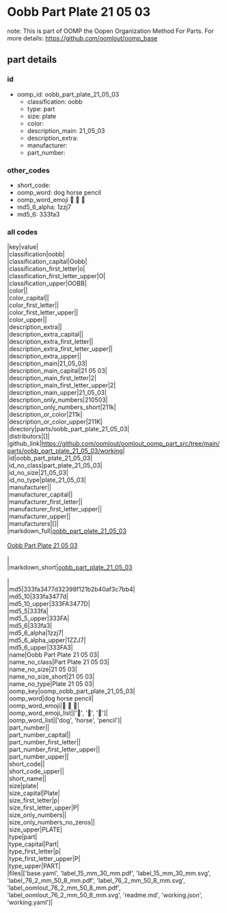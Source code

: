 # Oobb Part Plate 21 05 03  

note: This is part of OOMP the Oopen Organization Method For Parts. For more details: https://github.com/oomlout/oomp_base

##  part details





### id
* oomp_id: oobb_part_plate_21_05_03
  * classification: oobb
  * type: part
  * size: plate
  * color: 
  * description_main: 21_05_03
  * description_extra: 
  * manufacturer: 
  * part_number: 

### other_codes
* short_code: 
* oomp_word: dog horse pencil
* oomp_word_emoji :dog: :horse: :pencil:
* md5_6_alpha: 1zzj7
* md5_6: 333fa3

### all codes 
|key|value|  
|classification|oobb|  
|classification_capital|Oobb|  
|classification_first_letter|o|  
|classification_first_letter_upper|O|  
|classification_upper|OOBB|  
|color||  
|color_capital||  
|color_first_letter||  
|color_first_letter_upper||  
|color_upper||  
|description_extra||  
|description_extra_capital||  
|description_extra_first_letter||  
|description_extra_first_letter_upper||  
|description_extra_upper||  
|description_main|21_05_03|  
|description_main_capital|21 05 03|  
|description_main_first_letter|2|  
|description_main_first_letter_upper|2|  
|description_main_upper|21_05_03|  
|description_only_numbers|210503|  
|description_only_numbers_short|211k|  
|description_or_color|211k|  
|description_or_color_upper|211K|  
|directory|parts/oobb_part_plate_21_05_03|  
|distributors|[]|  
|github_link|https://github.com/oomlout/oomlout_oomp_part_src/tree/main/parts/oobb_part_plate_21_05_03/working|  
|id|oobb_part_plate_21_05_03|  
|id_no_class|part_plate_21_05_03|  
|id_no_size|21_05_03|  
|id_no_type|plate_21_05_03|  
|manufacturer||  
|manufacturer_capital||  
|manufacturer_first_letter||  
|manufacturer_first_letter_upper||  
|manufacturer_upper||  
|manufacturers|[]|  
|markdown_full|[oobb_part_plate_21_05_03](https://github.com/oomlout/oomlout_oomp_part_src/tree/main/parts/oobb_part_plate_21_05_03/working)<br>[](https://github.com/oomlout/oomlout_oomp_part_src/tree/main/parts/oobb_part_plate_21_05_03/working)<br>[Oobb Part Plate 21 05 03](https://github.com/oomlout/oomlout_oomp_part_src/tree/main/parts/oobb_part_plate_21_05_03/working)<br><br>|  
|markdown_short|[oobb_part_plate_21_05_03](https://github.com/oomlout/oomlout_oomp_part_src/tree/main/parts/oobb_part_plate_21_05_03/working)<br><br>|  
|md5|333fa3477d32398f121b2b40af3c7bb4|  
|md5_10|333fa3477d|  
|md5_10_upper|333FA3477D|  
|md5_5|333fa|  
|md5_5_upper|333FA|  
|md5_6|333fa3|  
|md5_6_alpha|1zzj7|  
|md5_6_alpha_upper|1ZZJ7|  
|md5_6_upper|333FA3|  
|name|Oobb Part Plate 21 05 03|  
|name_no_class|Part Plate 21 05 03|  
|name_no_size|21 05 03|  
|name_no_size_short|21 05 03|  
|name_no_type|Plate 21 05 03|  
|oomp_key|oomp_oobb_part_plate_21_05_03|  
|oomp_word|dog horse pencil|  
|oomp_word_emoji|:dog: :horse: :pencil:|  
|oomp_word_emoji_list|[':dog:', ':horse:', ':pencil:']|  
|oomp_word_list|['dog', 'horse', 'pencil']|  
|part_number||  
|part_number_capital||  
|part_number_first_letter||  
|part_number_first_letter_upper||  
|part_number_upper||  
|short_code||  
|short_code_upper||  
|short_name||  
|size|plate|  
|size_capital|Plate|  
|size_first_letter|p|  
|size_first_letter_upper|P|  
|size_only_numbers||  
|size_only_numbers_no_zeros||  
|size_upper|PLATE|  
|type|part|  
|type_capital|Part|  
|type_first_letter|p|  
|type_first_letter_upper|P|  
|type_upper|PART|  
|files|['base.yaml', 'label_15_mm_30_mm.pdf', 'label_15_mm_30_mm.svg', 'label_76_2_mm_50_8_mm.pdf', 'label_76_2_mm_50_8_mm.svg', 'label_oomlout_76_2_mm_50_8_mm.pdf', 'label_oomlout_76_2_mm_50_8_mm.svg', 'readme.md', 'working.json', 'working.yaml']|  
